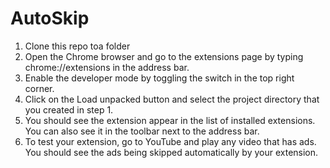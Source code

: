 # AutoSkip
1. Clone this repo toa folder
2. Open the Chrome browser and go to the extensions page by typing chrome://extensions in the address bar.
3. Enable the developer mode by toggling the switch in the top right corner.
4. Click on the Load unpacked button and select the project directory that you created in step 1.
5. You should see the extension appear in the list of installed extensions. You can also see it in the toolbar next to the address bar.
6. To test your extension, go to YouTube and play any video that has ads. You should see the ads being skipped automatically by your extension.
